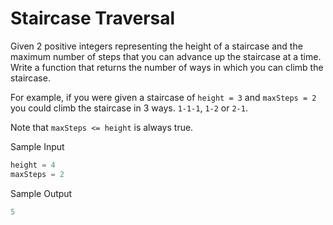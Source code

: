 # Staircase Traversal

Given 2 positive integers representing the height of a staircase and the maximum number of steps that you can advance up the staircase at a time. Write a function that returns the number of ways in which you can climb the staircase.

For example, if you were given a staircase of `height = 3` and `maxSteps = 2` you could climb the staircase in 3 ways. `1-1-1`, `1-2` or `2-1`.

Note that `maxSteps <= height` is always true.

Sample Input

```go
height = 4
maxSteps = 2
```

Sample Output

```go
5
```
